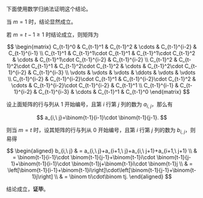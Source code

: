 下面使用数学归纳法证明这个结论。

当 $m=1$ 时，结论显然成立。

若 $m=t-1\geq 1$ 时结论成立，则矩阵为

$$
\begin{matrix}
C_{t-1}^0 & C_{t-1}^1 & C_{t-1}^2 & \cdots & C_{t-1}^{i-2} & C_{t-1}^{i-1} \\
C_{t-1}^1 & C_{t-1}^1\cdot C_{t-1}^1 & C_{t-1}^1\cdot C_{t-1}^2 & \cdots & C_{t-1}^1\cdot C_{t-1}^{i-2} & C_{t-1}^{i-2} \\
C_{t-1}^2 & C_{t-1}^2\cdot C_{t-1}^1 & C_{t-1}^2\cdot C_{t-1}^2 & \cdots & C_{t-1}^2\cdot C_{t-1}^{i-2} & C_{t-1}^{i-3} \\
\vdots & \vdots & \vdots & \ddots & \vdots & \vdots \\
C_{t-1}^{i-2} & C_{t-1}^{i-2}\cdot C_{t-1}^1 & C_{t-1}^{i-2}\cdot C_{t-1}^2 & \cdots & C_{t-1}^{i-2}\cdot C_{t-1}^{i-2} & C_{t-1}^1 \\
C_{t-1}^{i-1} & C_{t-1}^{i-2} & C_{t-1}^{i-3} & \cdots & C_{t-1}^1 & C_{t-1}^0
\end{matrix}
$$

设上面矩阵的行与列从 $1$ 开始编号，且第 $i$ 行第 $j$ 列的数为 $a_{i,\ j}$，那么有

$$
a_{i,\ j}=\binom{t-1}{i-1}\cdot \binom{t-1}{j-1}.
$$

则当 $m=t$ 时，设其矩阵的行与列从 $0$ 开始编号，且第 $i$ 行第 $j$ 列的数为 $b_{i,\ j}$，则易得

$$
\begin{aligned}
b_{i,\ j} & = a_{i,\ j}+a_{i+1,\ j}+a_{i,\ j+1}+a_{i+1,\ j+1} \\
& = \binom{t-1}{i-1}\cdot \binom{t-1}{j-1}+\binom{t-1}i\cdot \binom{t-1}{j-1}+\binom{t-1}{i-1}\cdot \binom{t-1}j+\binom{t-1}i\cdot \binom{t-1}j \\
& = \left[\binom{t-1}{i-1}+\binom{t-1}i\right]\cdot\left[\binom{t-1}{j-1}+\binom{t-1}j\right] \\
& = \binom ti\cdot\binom tj.
\end{aligned}
$$

结论成立，**证毕**。